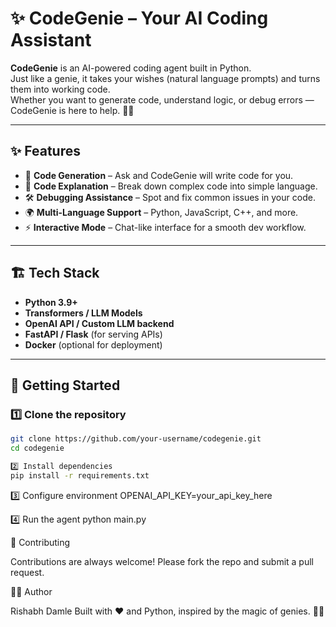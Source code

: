 # ✨ CodeGenie – Your AI Coding Assistant

**CodeGenie** is an AI-powered coding agent built in Python.  
Just like a genie, it takes your wishes (natural language prompts) and turns them into working code.  
Whether you want to generate code, understand logic, or debug errors — CodeGenie is here to help. 🧞‍♂️

---

## ✨ Features

- 🧞 **Code Generation** – Ask and CodeGenie will write code for you.
- 📖 **Code Explanation** – Break down complex code into simple language.
- 🛠 **Debugging Assistance** – Spot and fix common issues in your code.
- 🌍 **Multi-Language Support** – Python, JavaScript, C++, and more.
- ⚡ **Interactive Mode** – Chat-like interface for a smooth dev workflow.

---

## 🏗️ Tech Stack

- **Python 3.9+**
- **Transformers / LLM Models**
- **OpenAI API / Custom LLM backend**
- **FastAPI / Flask** (for serving APIs)
- **Docker** (optional for deployment)

---

## 🚀 Getting Started

### 1️⃣ Clone the repository

```bash
git clone https://github.com/your-username/codegenie.git
cd codegenie

2️⃣ Install dependencies
pip install -r requirements.txt
```

3️⃣ Configure environment
OPENAI_API_KEY=your_api_key_here

4️⃣ Run the agent
python main.py

🤝 Contributing

Contributions are always welcome!
Please fork the repo and submit a pull request.

👨‍💻 Author

Rishabh Damle
Built with ❤️ and Python, inspired by the magic of genies. 🧞‍♂️
